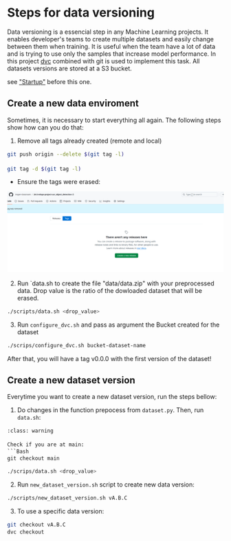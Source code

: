 # Steps for data versioning

Data versioning is a essencial step in any Machine Learning projects. It enables developer's teams to create multiple datasets and easily change between them when training. It is useful when the team have a lot of data and is trying to use only the samples that increase model performance. In this project [dvc](https://dvc.org/doc/api-reference) combined with git is used to implement this task. All datasets versions are stored at a S3 bucket.

see ["Startup"](./tutorial_startup.md) before this one.

## Create a new data enviroment

Sometimes, it is necessary to start everything all again. The following steps show how can you do that:

1. Remove all tags already created (remote and local)

```Bash
git push origin --delete $(git tag -l)

git tag -d $(git tag -l)
```

- Ensure the tags were erased:

![tags_erased](./_static/imgs/tags_erased.png)

2. Run `data.sh to create the file "data/data.zip" with your preprocessed data. Drop value is the ratio of the dowloaded dataset that will be erased.

```Bash
./scripts/data.sh <drop_value>
```

3. Run `configure_dvc.sh` and pass as argument the Bucket created for the dataset

```Bash
./scrips/configure_dvc.sh bucket-dataset-name
```

After that, you will have a tag v0.0.0 with the first version of the dataset!

## Create a new dataset version

Everytime you want to create a new dataset version, run the steps bellow:

1. Do changes in the function prepocess from `dataset.py`. Then, run `data.sh`:


```{admonition} WARNING
:class: warning

Check if you are at main:
```Bash
git checkout main
```

```Bash
./scrips/data.sh <drop_value>
```

2. Run `new_dataset_version.sh` script to create new data version:

```Bash
./scripts/new_dataset_version.sh vA.B.C
```

3. To use a specific data version:

```Bash
git checkout vA.B.C
dvc checkout
```
